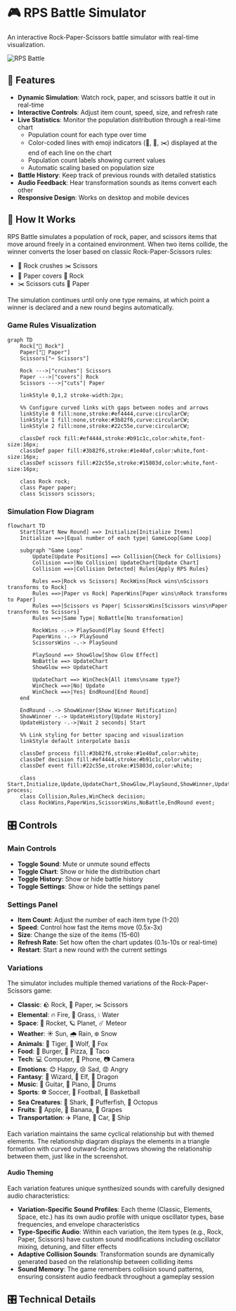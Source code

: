 # 🎮 RPS Battle Simulator

An interactive Rock-Paper-Scissors battle simulator with real-time visualization.

![RPS Battle](https://i.imgur.com/example-screenshot.jpg)

## 🚀 Features

- **Dynamic Simulation**: Watch rock, paper, and scissors battle it out in real-time
- **Interactive Controls**: Adjust item count, speed, size, and refresh rate
- **Live Statistics**: Monitor the population distribution through a real-time chart
  - Population count for each type over time
  - Color-coded lines with emoji indicators (🗿, 📰, ✂️) displayed at the end of each line on the chart
  - Population count labels showing current values
  - Automatic scaling based on population size
- **Battle History**: Keep track of previous rounds with detailed statistics
- **Audio Feedback**: Hear transformation sounds as items convert each other
- **Responsive Design**: Works on desktop and mobile devices

## 🎯 How It Works

RPS Battle simulates a population of rock, paper, and scissors items that move around freely in a contained environment. When two items collide, the winner converts the loser based on classic Rock-Paper-Scissors rules:

- 🗿 Rock crushes ✂️ Scissors
- 📰 Paper covers 🗿 Rock
- ✂️ Scissors cuts 📰 Paper

The simulation continues until only one type remains, at which point a winner is declared and a new round begins automatically.

### Game Rules Visualization

```mermaid
graph TD
    Rock["🗿 Rock"]
    Paper["📰 Paper"]
    Scissors["✂️ Scissors"]
    
    Rock --->|"crushes"| Scissors
    Paper --->|"covers"| Rock
    Scissors --->|"cuts"| Paper
    
    linkStyle 0,1,2 stroke-width:2px;
    
    %% Configure curved links with gaps between nodes and arrows
    linkStyle 0 fill:none,stroke:#ef4444,curve:circularCW;
    linkStyle 1 fill:none,stroke:#3b82f6,curve:circularCW;
    linkStyle 2 fill:none,stroke:#22c55e,curve:circularCW;
    
    classDef rock fill:#ef4444,stroke:#b91c1c,color:white,font-size:16px;
    classDef paper fill:#3b82f6,stroke:#1e40af,color:white,font-size:16px;
    classDef scissors fill:#22c55e,stroke:#15803d,color:white,font-size:16px;
    
    class Rock rock;
    class Paper paper;
    class Scissors scissors;
```

### Simulation Flow Diagram

```mermaid
flowchart TD
    Start[Start New Round] ==> Initialize[Initialize Items]
    Initialize ==>|Equal number of each type| GameLoop[Game Loop]
    
    subgraph "Game Loop"
        Update[Update Positions] ==> Collision{Check for Collisions}
        Collision ==>|No Collision| UpdateChart[Update Chart]
        Collision ==>|Collision Detected| Rules{Apply RPS Rules}
        
        Rules ==>|Rock vs Scissors| RockWins[Rock wins\nScissors transforms to Rock]
        Rules ==>|Paper vs Rock| PaperWins[Paper wins\nRock transforms to Paper]
        Rules ==>|Scissors vs Paper| ScissorsWins[Scissors wins\nPaper transforms to Scissors]
        Rules ==>|Same Type| NoBattle[No transformation]
        
        RockWins -.-> PlaySound[Play Sound Effect]
        PaperWins -.-> PlaySound
        ScissorsWins -.-> PlaySound
        
        PlaySound ==> ShowGlow[Show Glow Effect]
        NoBattle ==> UpdateChart
        ShowGlow ==> UpdateChart
        
        UpdateChart ==> WinCheck{All items\nsame type?}
        WinCheck ==>|No| Update
        WinCheck ==>|Yes| EndRound[End Round]
    end
    
    EndRound -.-> ShowWinner[Show Winner Notification]
    ShowWinner -.-> UpdateHistory[Update History]
    UpdateHistory -.->|Wait 2 seconds| Start
    
    %% Link styling for better spacing and visualization
    linkStyle default interpolate basis
    
    classDef process fill:#3b82f6,stroke:#1e40af,color:white;
    classDef decision fill:#ef4444,stroke:#b91c1c,color:white;
    classDef event fill:#22c55e,stroke:#15803d,color:white;
    
    class Start,Initialize,Update,UpdateChart,ShowGlow,PlaySound,ShowWinner,UpdateHistory process;
    class Collision,Rules,WinCheck decision;
    class RockWins,PaperWins,ScissorsWins,NoBattle,EndRound event;
```

## 🎛️ Controls

### Main Controls
- **Toggle Sound**: Mute or unmute sound effects
- **Toggle Chart**: Show or hide the distribution chart
- **Toggle History**: Show or hide battle history
- **Toggle Settings**: Show or hide the settings panel

### Settings Panel
- **Item Count**: Adjust the number of each item type (1-20)
- **Speed**: Control how fast the items move (0.5x-3x)
- **Size**: Change the size of the items (15-60)
- **Refresh Rate**: Set how often the chart updates (0.1s-10s or real-time)
- **Restart**: Start a new round with the current settings

### Variations
The simulator includes multiple themed variations of the Rock-Paper-Scissors game:

- **Classic**: 🪨 Rock, 📄 Paper, ✂️ Scissors
- **Elemental**: 🔥 Fire, 🌿 Grass, 💧 Water
- **Space**: 🚀 Rocket, 🪐 Planet, ☄️ Meteor
- **Weather**: ☀️ Sun, 🌧️ Rain, ❄️ Snow
- **Animals**: 🐯 Tiger, 🐺 Wolf, 🦊 Fox
- **Food**: 🍔 Burger, 🍕 Pizza, 🌮 Taco
- **Tech**: 💻 Computer, 📱 Phone, 📷 Camera
- **Emotions**: 😊 Happy, 😢 Sad, 😡 Angry
- **Fantasy**: 🧙 Wizard, 🧝 Elf, 🐉 Dragon
- **Music**: 🎸 Guitar, 🎹 Piano, 🥁 Drums
- **Sports**: ⚽ Soccer, 🏈 Football, 🏀 Basketball
- **Sea Creatures**: 🦈 Shark, 🐡 Pufferfish, 🐙 Octopus
- **Fruits**: 🍎 Apple, 🍌 Banana, 🍇 Grapes
- **Transportation**: ✈️ Plane, 🚗 Car, 🚢 Ship

Each variation maintains the same cyclical relationship but with themed elements. The relationship diagram displays the elements in a triangle formation with curved outward-facing arrows showing the relationship between them, just like in the screenshot.

#### Audio Theming
Each variation features unique synthesized sounds with carefully designed audio characteristics:

- **Variation-Specific Sound Profiles**: Each theme (Classic, Elements, Space, etc.) has its own audio profile with unique oscillator types, base frequencies, and envelope characteristics
- **Type-Specific Audio**: Within each variation, the item types (e.g., Rock, Paper, Scissors) have custom sound modifications including oscillator mixing, detuning, and filter effects
- **Adaptive Collision Sounds**: Transformation sounds are dynamically generated based on the relationship between colliding items
- **Sound Memory**: The game remembers collision sound patterns, ensuring consistent audio feedback throughout a gameplay session

## 🎛 Technical Details
